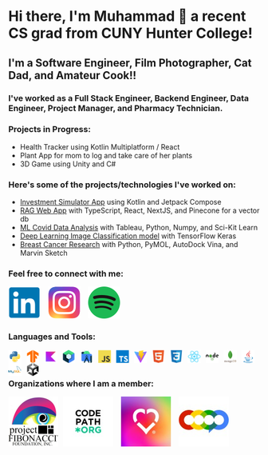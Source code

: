 # Hi there, I'm Muhammad 👋 a recent CS grad from CUNY Hunter College!

## I'm a Software Engineer, Film Photographer, Cat Dad, and Amateur Cook!!
### I've worked as a Full Stack Engineer, Backend Engineer, Data Engineer, Project Manager, and Pharmacy Technician. 

### Projects in Progress:
  * Health Tracker using Kotlin Multiplatform / React
  * Plant App for mom to log and take care of her plants 
  * 3D Game using Unity and C#

### Here's some of the projects/technologies I've worked on:
  * [Investment Simulator App](https://github.com/tanveerm176/FICS-Compose) using Kotlin and Jetpack Compose
  * [RAG Web App](https://github.com/Tangeyo/SyntaxSorcerer) with TypeScript, React, NextJS, and Pinecone for a vector db
  * [ML Covid Data Analysis](https://github.com/tanveerm176/Covid-Subway-Analysis) with Tableau, Python, Numpy, and Sci-Kit Learn
  * [Deep Learning Image Classification model](https://github.com/tanveerm176/CNN_ImageClassification) with TensorFlow Keras
  * [Breast Cancer Research](https://github.com/tanveerm176/CancerResearch) with Python, PyMOL, AutoDock Vina, and Marvin Sketch


### Feel free to connect with me:
[![linkedin](./Icons/linkedin-original.svg)](https://www.linkedin.com/in/tanveerm176/)
&nbsp;&nbsp;
[![instagram](./Icons/instagram.svg)](https://www.instagram.com/mo.veer2319/)
&nbsp;&nbsp;
[![spotify](./Icons/spotify.svg)](https://open.spotify.com/user/31wzxhnttzh3jagylxsvaxdheyhi)

### Languages and Tools:
<img align="left" alt="Python" width="26px" src="./Icons/python-original.svg" style="padding-right:10px;" />
<img align="left" alt="TensorFlow" width="26px" src="./Icons/tensorflow-original.svg" style="padding-right:10px;" />
<img align="left" alt="Kotlin" width="26px" src="./Icons/kotlin-original.svg" style="padding-right:10px;" />
<img align="left" alt="Jetpack Compose" width="26px" src="./Icons/jetpackcompose-original.svg" style="padding-right:10px;" />
<img align="left" alt="Android-Studio" width="26px" src="./Icons/androidstudio-original.svg" style="padding-right:10px;" />
<img align="left" alt="JavaScript" width="26px" src="./Icons/javascript-original.svg" style="padding-right:10px;" />
<img align="left" alt="TypeScript" width="26px" src="./Icons/typescript-original.svg" style="padding-right:10px;" />
<img align="left" alt="ViteJS" width="26px" src="./Icons/vitejs-original.svg" style="padding-right:10px;" />
<img align="left" alt="HTML5" width="26px" src="./Icons/html5-original.svg" style="padding-right:10px;" />
<img align="left" alt="CSS3" width="26px" src="./Icons/css3-original.svg" style="padding-right:10px;" />
<img align="left" alt="React" width="26px" src="./Icons/react-original.svg" style="padding-right:10px;" />
<img align="left" alt="Node.js" width="26px" src="./Icons/nodejs-original-wordmark.svg" style="padding-right:10px;" />
<img align="left" alt="MongoDB" width="26px" src="./Icons/mongodb-original-wordmark.svg" style="padding-right:10px;" />
<img align="left" alt="Java" width="26px" src="./Icons/java-original.svg" style="padding-right:10px;" />
<img align="left" alt="MySQL" width="26px" src="./Icons/mysql-original-wordmark.svg" style="padding-right:10px;" />
<img align="left" alt="Unity" width="26px" src="./Icons/unity-original.svg" style="padding-right:10px;" />

<br />
<br />

### Organizations where I am a member:
[![CodePath](./Icons/codepath_org_logo.jpg)](https://www.linkedin.com/school/codepath-org/)
&nbsp;&nbsp;
[![CodeDay](./Icons/codeday_org_logo.jpg)](https://www.linkedin.com/company/codeday-org/)
&nbsp;&nbsp;
[![COOP](./Icons/1630568244683.jpg)](https://www.linkedin.com/school/coopfellows/)
&nbsp;
<img align="left" alt="Python" width="100px" src="./Icons/project_fibonacci_logo.jpg" style="padding-right:10px;" />


